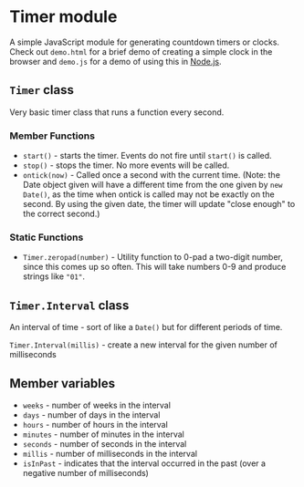 # Timer module

A simple JavaScript module for generating countdown timers or clocks. Check out `demo.html` for a brief demo of creating a simple clock in the browser and `demo.js` for a demo of using this in [Node.js](http://nodejs.org).

## `Timer` class

Very basic timer class that runs a function every second.

### Member Functions

* `start()` - starts the timer. Events do not fire until `start()` is called.
* `stop()` - stops the timer. No more events will be called.
* `ontick(now)` - Called once a second with the current time. (Note: the Date object given will have a different time from the one given by `new Date()`, as the time when ontick is called may not be exactly on the second. By using the given date, the timer will update "close enough" to the correct second.)

### Static Functions

* `Timer.zeropad(number)` - Utility function to 0-pad a two-digit number, since this comes up so often. This will take numbers 0-9 and produce strings like `"01"`.

## `Timer.Interval` class

An interval of time - sort of like a `Date()` but for different periods of time.

`Timer.Interval(millis)` - create a new interval for the given number of milliseconds

## Member variables

* `weeks` - number of weeks in the interval
* `days` - number of days in the interval
* `hours` - number of hours in the interval
* `minutes` - number of minutes in the interval
* `seconds` - number of seconds in the interval
* `millis` - number of milliseconds in the interval
* `isInPast` - indicates that the interval occurred in the past (over a negative number of milliseconds)
